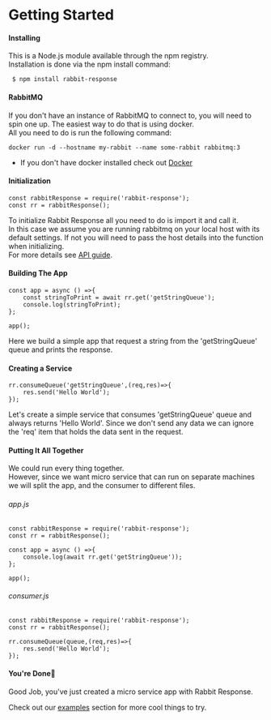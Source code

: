# Getting Started

#### Installing
This is a Node.js module available through the npm registry.        
Installation is done via the npm install command:

``` $ npm install rabbit-response```

#### RabbitMQ
If you don't have an instance of RabbitMQ to connect to, you will need to spin one up.
The easiest way to do that is using docker.  
All you need to do is run the following command:
```
docker run -d --hostname my-rabbit --name some-rabbit rabbitmq:3
```
* If you don't have docker installed check out  [Docker](https://www.docker.com/get-started)

#### Initialization
```
const rabbitResponse = require('rabbit-response');
const rr = rabbitResponse();
```
To initialize Rabbit Response all you need to do is import it and call it.  
In this case we assume you are running rabbitmq on your local host with its default settings. 
If not you will need to pass the host details into the function when initializing.  
For more details see [API guide](./api.md).

#### Building The App
```
const app = async () =>{
    const stringToPrint = await rr.get('getStringQueue');
    console.log(stringToPrint);
};

app();
```
Here we build a simple app that request a string from the 'getStringQueue' queue and prints the response.


#### Creating a Service
```
rr.consumeQueue('getStringQueue',(req,res)=>{
    res.send('Hello World');
});
```
Let's create a simple service that consumes 'getStringQueue' queue and always returns 'Hello World'.
Since we don't send any data we can ignore the 'req' item that holds the data sent in the request.

#### Putting It All Together
We could run every thing together.  
However, since we want micro service that can run on separate machines we will split the app, and the consumer to different files.  


###### app.js
```
const rabbitResponse = require('rabbit-response');
const rr = rabbitResponse();

const app = async () =>{
    console.log(await rr.get('getStringQueue'));
};

app();
```

###### consumer.js
```
const rabbitResponse = require('rabbit-response');
const rr = rabbitResponse();

rr.consumeQueue(queue,(req,res)=>{
    res.send('Hello World');
});
```

#### You're Done🐰
Good Job, you've just created a micro service app with Rabbit Response.

Check out our [examples](../examples/examples.md) section for more cool things to try.
